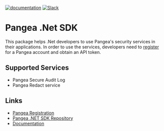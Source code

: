 
[![documentation](https://img.shields.io/badge/documentation-pangea-blue?style=for-the-badge&labelColor=551B76)](https://pangea.cloud/docs/sdk/go/)
[![Slack](https://img.shields.io/badge/Slack-4A154B?style=for-the-badge&logo=slack&logoColor=white)](https://pangea.cloud/join-slack/)


# Pangea .Net SDK  

This package helps .Net developers to use Pangea's security services in their applications. In order to use the services, developers need to [register](https://login.aws.us.pangea.cloud/signup) for a Pangea account and obtain an API token.


## Supported Services  

- Pangea Secure Audit Log  
- Pangea Redact service  


## Links

- [Pangea Registration](https://login.aws.us.pangea.cloud/signup)  
- [Pangea .NET SDK Repository](https://github.com/pangeacyber/pangea-dotnet)  
- [Documentation](https://pangea.cloud/docs/sdk/csharp/)  
